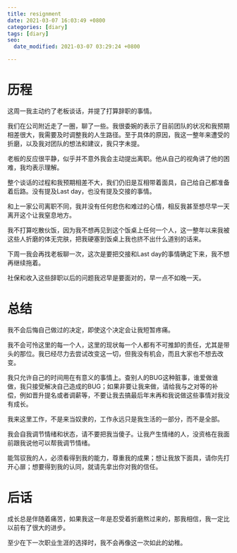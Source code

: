 ```yaml
---
title: resignment
date: 2021-03-07 16:03:49 +0800
categories: [diary]
tags: [diary]
seo:
  date_modified: 2021-03-07 03:29:24 +0800

---
```


# 历程

这周一我主动约了老板谈话，并提了打算辞职的事情。

我们在公司附近走了一圈，聊了一些。我很委婉的表示了目前团队的状况和我预期相差很大，我需要及时调整我的人生路径。至于具体的原因，我这一整年来遭受的折磨，以及我对团队的想法和建议，我只字未提。

老板的反应很平静，似乎并不意外我会主动提出离职。他从自己的视角讲了他的困难，我均表示理解。

整个谈话的过程和我预期相差不大，我们仍旧是互相带着面具，自己给自己都准备着后路。没有提及Last day，也没有提及交接的事情。

和上一家公司离职不同，我并没有任何悲伤和难过的心情，相反我甚至想尽早一天离开这个让我窒息地方。

我不打算吃散伙饭，因为我不想再见到这个饭桌上任何一个人，这一整年以来我被这些人折磨的体无完肤，把我硬塞到饭桌上我也挤不出什么道别的话来。

下周一我会再找老板聊一次，这次是要把交接和Last day的事情确定下来，我不想再继续拖着。

社保和收入这些辞职以后的问题我迟早是要面对的，早一点不如晚一天。

# 总结

我不会后悔自己做过的决定，即使这个决定会让我短暂疼痛。

我不会可怜这里的每一个人，这里的现状每一个人都有不可推卸的责任，尤其是带头的那位。我已经尽力去尝试改变这一切，但我没有机会，而且大家也不想去改变。

我只允许自己的时间用在有意义的事情上。查别人的BUG这种脏事，谁爱做谁做，我只接受解决自己造成的BUG；如果非要让我来做，请给我与之对等的补偿，例如晋升提名或者调薪等，不要让我去搞最后年末再和我说做这些事情对我没有成长。

我来这里工作，不是来当奴隶的，工作永远只是我生活的一部分，而不是全部。

我会自我调节情绪和状态，请不要把我当傻子。让我产生情绪的人，没资格在我面前跟我说他可以帮我调节情绪。

能驾驭我的人，必须看得到我的能力，尊重我的成果；想让我放下面具，请你先打开心扉；想要得到我的认同，就请先拿出你对我的信任。

# 后话

成长总是伴随着痛苦，如果我这一年是忍受着折磨熬过来的，那我相信，我一定比以前有了很大的进步。

至少在下一次职业生涯的选择时，我不会再像这一次如此的幼稚。

